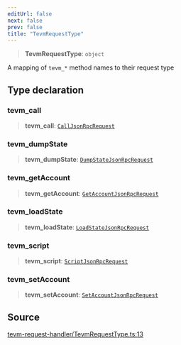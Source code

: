 ```yaml
---
editUrl: false
next: false
prev: false
title: "TevmRequestType"
---
```


> **TevmRequestType**: `object`

A mapping of `tevm_*` method names to their request type

## Type declaration

### tevm\_call

> **tevm\_call**: [`CallJsonRpcRequest`](/reference/tevm/procedures-types/type-aliases/calljsonrpcrequest/)

### tevm\_dumpState

> **tevm\_dumpState**: [`DumpStateJsonRpcRequest`](/reference/tevm/procedures-types/type-aliases/dumpstatejsonrpcrequest/)

### tevm\_getAccount

> **tevm\_getAccount**: [`GetAccountJsonRpcRequest`](/reference/tevm/procedures-types/type-aliases/getaccountjsonrpcrequest/)

### tevm\_loadState

> **tevm\_loadState**: [`LoadStateJsonRpcRequest`](/reference/tevm/procedures-types/type-aliases/loadstatejsonrpcrequest/)

### tevm\_script

> **tevm\_script**: [`ScriptJsonRpcRequest`](/reference/tevm/procedures-types/type-aliases/scriptjsonrpcrequest/)

### tevm\_setAccount

> **tevm\_setAccount**: [`SetAccountJsonRpcRequest`](/reference/tevm/procedures-types/type-aliases/setaccountjsonrpcrequest/)

## Source

[tevm-request-handler/TevmRequestType.ts:13](https://github.com/evmts/tevm-monorepo/blob/main/packages/procedures-types/src/tevm-request-handler/TevmRequestType.ts#L13)
